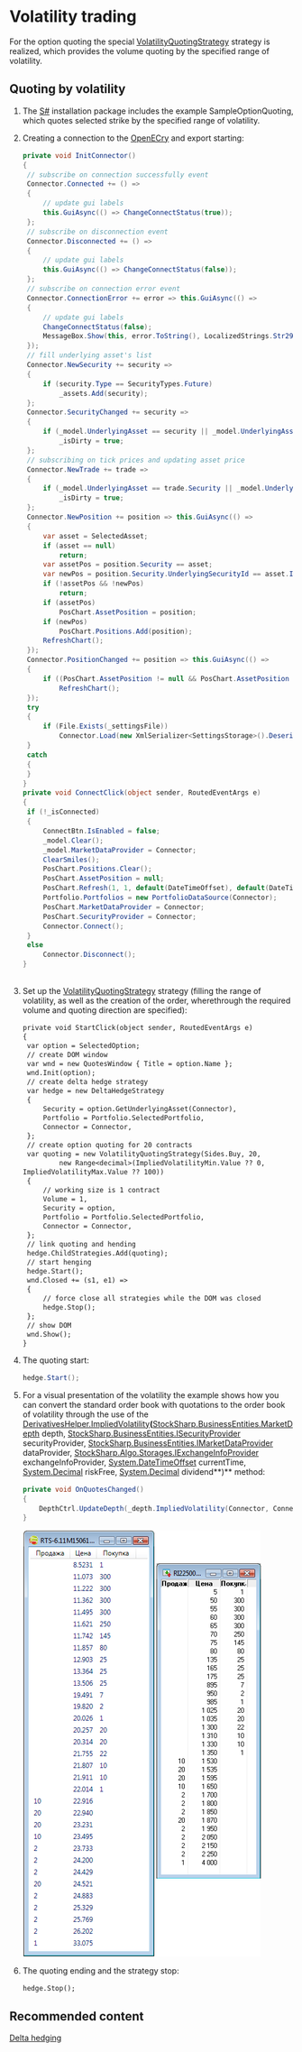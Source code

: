 # Volatility trading

For the option quoting the special [VolatilityQuotingStrategy](xref:StockSharp.Algo.Strategies.Derivatives.VolatilityQuotingStrategy) strategy is realized, which provides the volume quoting by the specified range of volatility. 

## Quoting by volatility

1. The [S\#](StockSharpAbout.md) installation package includes the example SampleOptionQuoting, which quotes selected strike by the specified range of volatility. 
2. Creating a connection to the [OpenECry](OEC.md) and export starting: 

   ```cs
   private void InitConnector()
   {
   	// subscribe on connection successfully event
   	Connector.Connected += () =>
   	{
   		// update gui labels
   		this.GuiAsync(() => ChangeConnectStatus(true));
   	};
   	// subscribe on disconnection event
   	Connector.Disconnected += () =>
   	{
   		// update gui labels
   		this.GuiAsync(() => ChangeConnectStatus(false));
   	};
   	// subscribe on connection error event
   	Connector.ConnectionError += error => this.GuiAsync(() =>
   	{
   		// update gui labels
   		ChangeConnectStatus(false);
   		MessageBox.Show(this, error.ToString(), LocalizedStrings.Str2959);
   	});
   	// fill underlying asset's list
   	Connector.NewSecurity += security =>
   	{
   		if (security.Type == SecurityTypes.Future)
   			_assets.Add(security);
   	};
   	Connector.SecurityChanged += security =>
   	{
   		if (_model.UnderlyingAsset == security || _model.UnderlyingAsset.Id == security.UnderlyingSecurityId)
   			_isDirty = true;
   	};
   	// subscribing on tick prices and updating asset price
   	Connector.NewTrade += trade =>
   	{
   		if (_model.UnderlyingAsset == trade.Security || _model.UnderlyingAsset.Id == trade.Security.UnderlyingSecurityId)
   			_isDirty = true;
   	};
   	Connector.NewPosition += position => this.GuiAsync(() =>
   	{
   		var asset = SelectedAsset;
   		if (asset == null)
   			return;
   		var assetPos = position.Security == asset;
   		var newPos = position.Security.UnderlyingSecurityId == asset.Id;
   		if (!assetPos && !newPos)
   			return;
   		if (assetPos)
   			PosChart.AssetPosition = position;
   		if (newPos)
   			PosChart.Positions.Add(position);
   		RefreshChart();
   	});
   	Connector.PositionChanged += position => this.GuiAsync(() =>
   	{
   		if ((PosChart.AssetPosition != null && PosChart.AssetPosition == position) || PosChart.Positions.Cache.Contains(position))
   			RefreshChart();
   	});
   	try
   	{
   		if (File.Exists(_settingsFile))
   			Connector.Load(new XmlSerializer<SettingsStorage>().Deserialize(_settingsFile));
   	}
   	catch
   	{
   	}
   }
   private void ConnectClick(object sender, RoutedEventArgs e)
   {
   	if (!_isConnected)
   	{
   		ConnectBtn.IsEnabled = false;
   		_model.Clear();
   		_model.MarketDataProvider = Connector;
   		ClearSmiles();
   		PosChart.Positions.Clear();
   		PosChart.AssetPosition = null;
   		PosChart.Refresh(1, 1, default(DateTimeOffset), default(DateTimeOffset));
   		Portfolio.Portfolios = new PortfolioDataSource(Connector);
   		PosChart.MarketDataProvider = Connector;
   		PosChart.SecurityProvider = Connector;
   		Connector.Connect();
   	}
   	else
   		Connector.Disconnect();
   }            		
   	  				
   ```
3. Set up the [VolatilityQuotingStrategy](xref:StockSharp.Algo.Strategies.Derivatives.VolatilityQuotingStrategy) strategy (filling the range of volatility, as well as the creation of the order, wherethrough the required volume and quoting direction are specified): 

   ```none
   private void StartClick(object sender, RoutedEventArgs e)
   {
   	var option = SelectedOption;
   	// create DOM window
   	var wnd = new QuotesWindow { Title = option.Name };
   	wnd.Init(option);
   	// create delta hedge strategy
   	var hedge = new DeltaHedgeStrategy
   	{
   		Security = option.GetUnderlyingAsset(Connector),
   		Portfolio = Portfolio.SelectedPortfolio,
   		Connector = Connector,
   	};
   	// create option quoting for 20 contracts
   	var quoting = new VolatilityQuotingStrategy(Sides.Buy, 20,
   			new Range<decimal>(ImpliedVolatilityMin.Value ?? 0, ImpliedVolatilityMax.Value ?? 100))
   	{
   		// working size is 1 contract
   		Volume = 1,
   		Security = option,
   		Portfolio = Portfolio.SelectedPortfolio,
   		Connector = Connector,
   	};
   	// link quoting and hending
   	hedge.ChildStrategies.Add(quoting);
   	// start henging
   	hedge.Start();
   	wnd.Closed += (s1, e1) =>
   	{
   		// force close all strategies while the DOM was closed
   		hedge.Stop();
   	};
   	// show DOM
   	wnd.Show();
   }
   ```
4. The quoting start: 

   ```cs
   hedge.Start();
   ```
5. For a visual presentation of the volatility the example shows how you can convert the standard order book with quotations to the order book of volatility through the use of the [DerivativesHelper.ImpliedVolatility](xref:StockSharp.Algo.Derivatives.DerivativesHelper.ImpliedVolatility(StockSharp.BusinessEntities.MarketDepth,StockSharp.BusinessEntities.ISecurityProvider,StockSharp.BusinessEntities.IMarketDataProvider,StockSharp.Algo.Storages.IExchangeInfoProvider,System.DateTimeOffset,System.Decimal,System.Decimal))**(**[StockSharp.BusinessEntities.MarketDepth](xref:StockSharp.BusinessEntities.MarketDepth) depth, [StockSharp.BusinessEntities.ISecurityProvider](xref:StockSharp.BusinessEntities.ISecurityProvider) securityProvider, [StockSharp.BusinessEntities.IMarketDataProvider](xref:StockSharp.BusinessEntities.IMarketDataProvider) dataProvider, [StockSharp.Algo.Storages.IExchangeInfoProvider](xref:StockSharp.Algo.Storages.IExchangeInfoProvider) exchangeInfoProvider, [System.DateTimeOffset](xref:System.DateTimeOffset) currentTime, [System.Decimal](xref:System.Decimal) riskFree, [System.Decimal](xref:System.Decimal) dividend**)** method: 

   ```cs
   private void OnQuotesChanged()
   {
       DepthCtrl.UpdateDepth(_depth.ImpliedVolatility(Connector, Connector, Connector.CurrentTime));
   }
   ```

   ![sample quote iv](../images/sample_quote_iv.png)
6. The quoting ending and the strategy stop: 

   ```none
   hedge.Stop();
   ```

## Recommended content

[Delta hedging](OptionsHedge.md)
